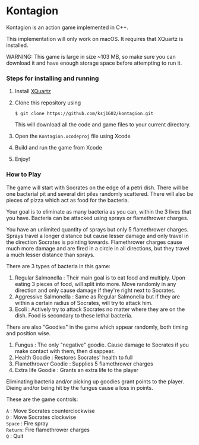 # Kontagion

Kontagion is an action game implemented in C++.

This implementation will only work on macOS. It requires that XQuartz is installed.

WARNING: This game is large in size ~103 MB, so make sure you can download it and have enough storage space before attempting to run it.

### Steps for installing and running

1. Install [XQuartz](https://www.xquartz.org/)
2. Clone this repository using

   ```
   $ git clone https://github.com/ksj1602/kontagion.git
   ```
   
   This will download all the code and game files to your current directory.
   
3. Open the `Kontagion.xcodeproj` file using Xcode
4. Build and run the game from Xcode
5. Enjoy!

### How to Play

The game will start with Socrates on the edge of a petri dish. There will be one bacterial pit and several dirt piles randomly scattered. There will also be pieces of pizza which act as food for the bacteria.

Your goal is to eliminate as many bacteria as you can, within the 3 lives that you have. Bacteria can be attacked using sprays or flamethrower charges.

You have an unlimited quantity of sprays but only 5 flamethrower charges. Sprays travel a longer distance but cause lesser damage and only travel in the direction Socrates is pointing towards. Flamethrower charges cause much more damage and are fired in a circle in all directions, but they travel a much lesser distance than sprays.

There are 3 types of bacteria in this game:

1. Regular Salmonella : Their main goal is to eat food and multiply. Upon eating 3 pieces of food, will split into more. Move randomly in any direction and only cause damage if they're right next to Socrates.
2. Aggressive Salmonella : Same as Regular Salmonella but if they are within a certain radius of Socrates, will try to attack him.
3. Ecoli : Actively try to attack Socrates no matter where they are on the dish. Food is secondary to these lethal bacteria.

There are also "Goodies" in the game which appear randomly, both timing and position wise.

1. Fungus : The only "negative" goodie. Cause damage to Socrates if you make contact with them, then disappear.
2. Health Goodie : Restores Socrates' health to full
3. Flamethrower Goodie : Supplies 5 flamethrower charges
4. Extra life Goodie : Grants an extra life to the player

Eliminating bacteria and/or picking up goodies grant points to the player.   Dieing and/or being hit by the fungus cause a loss in points.

These are the game controls:

`A`     : Move Socrates counterclockwise  
`D`     : Move Socrates clockwise  
`Space` : Fire spray  
`Return`: Fire flamethrower charges  
`Q`     : Quit

